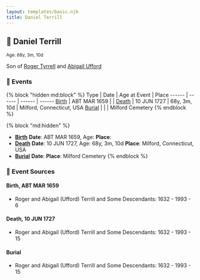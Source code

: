 ```yaml
---
layout: templates/basic.njk
title: Daniel Terrill
---
```

## 🔵 Daniel Terrill
<small>Age: 68y, 3m, 10d</small>

Son of [Roger Tyrrell](/people/2/2108514) and [Abigail Ufford](/people/9/99473444)

### 📆 Events

{% block "hidden md:block" %}
Type | Date | Age at Event | Place
------ | ------ | ------ | ------
[Birth](#event-event-2) | ABT MAR 1659 |  |
[Death](#event-event-3) | 10 JUN 1727 | 68y, 3m, 10d | Milford, Connecticut, USA
[Burial](#event-event-4) |  |  | Milford Cemetery
{% endblock %}

{% block "md:hidden" %}
- **[Birth](#event-event-2)**
**Date**: ABT MAR 1659, Age:
**Place**:
- **[Death](#event-event-3)**
**Date**: 10 JUN 1727, Age: 68y, 3m, 10d
**Place**: Milford, Connecticut, USA
- **[Burial](#event-event-4)**
**Date**:
**Place**: Milford Cemetery
{% endblock %}

### 📰 Event Sources

#### <a id="event-event-2"></a> Birth, ABT MAR 1659
* Roger and Abigail (Ufford) Terrill and Some Descendants: 1632 - 1993  - 6

#### <a id="event-event-3"></a> Death, 10 JUN 1727
* Roger and Abigail (Ufford) Terrill and Some Descendants: 1632 - 1993  - 15

#### <a id="event-event-4"></a> Burial
* Roger and Abigail (Ufford) Terrill and Some Descendants: 1632 - 1993  - 15